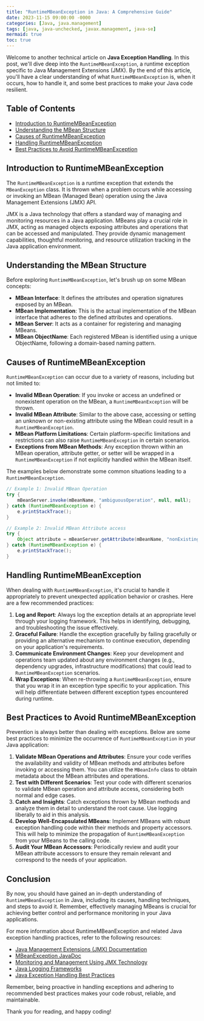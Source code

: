 ```yaml
---
title: "RuntimeMBeanException in Java: A Comprehensive Guide"
date: 2023-11-15 09:00:00 -0000
categories: [Java, java.management]
tags: [java, java-unchecked, javax.management, java-se]
mermaid: true
toc: true
---
```



Welcome to another technical article on **Java Exception Handling**. In this post, we'll dive deep into the `RuntimeMBeanException`, a runtime exception specific to Java Management Extensions (JMX). By the end of this article, you'll have a clear understanding of what `RuntimeMBeanException` is, when it occurs, how to handle it, and some best practices to make your Java code resilient.

## Table of Contents

- [Introduction to RuntimeMBeanException](#introduction-to-runtimembeanexception)
- [Understanding the MBean Structure](#understanding-the-mbean-structure)
- [Causes of RuntimeMBeanException](#causes-of-runtimembeanexception)
- [Handling RuntimeMBeanException](#handling-runtimembeanexception)
- [Best Practices to Avoid RuntimeMBeanException](#best-practices-to-avoid-runtimembeanexception)

## Introduction to RuntimeMBeanException

The `RuntimeMBeanException` is a runtime exception that extends the `MBeanException` class. It is thrown when a problem occurs while accessing or invoking an MBean (Managed Bean) operation using the Java Management Extensions (JMX) API.

JMX is a Java technology that offers a standard way of managing and monitoring resources in a Java application. MBeans play a crucial role in JMX, acting as managed objects exposing attributes and operations that can be accessed and manipulated. They provide dynamic management capabilities, thoughtful monitoring, and resource utilization tracking in the Java application environment.

## Understanding the MBean Structure

Before exploring `RuntimeMBeanException`, let's brush up on some MBean concepts:

- **MBean Interface**: It defines the attributes and operation signatures exposed by an MBean.
- **MBean Implementation**: This is the actual implementation of the MBean interface that adheres to the defined attributes and operations.
- **MBean Server**: It acts as a container for registering and managing MBeans.
- **MBean ObjectName**: Each registered MBean is identified using a unique ObjectName, following a domain-based naming pattern.

## Causes of RuntimeMBeanException

`RuntimeMBeanException` can occur due to a variety of reasons, including but not limited to:

- **Invalid MBean Operation**: If you invoke or access an undefined or nonexistent operation on the MBean, a `RuntimeMBeanException` will be thrown.
- **Invalid MBean Attribute**: Similar to the above case, accessing or setting an unknown or non-existing attribute using the MBean could result in a `RuntimeMBeanException`.
- **MBean Platform Limitations**: Certain platform-specific limitations and restrictions can also raise `RuntimeMBeanException` in certain scenarios.
- **Exceptions from MBean Methods**: Any exception thrown within an MBean operation, attribute getter, or setter will be wrapped in a `RuntimeMBeanException` if not explicitly handled within the MBean itself.

The examples below demonstrate some common situations leading to a `RuntimeMBeanException`.

```java
// Example 1: Invalid MBean Operation
try {
    mBeanServer.invoke(mBeanName, "ambiguousOperation", null, null);
} catch (RuntimeMBeanException e) {
    e.printStackTrace();
}

// Example 2: Invalid MBean Attribute access
try {
    Object attribute = mBeanServer.getAttribute(mBeanName, "nonExistingAttribute");
} catch (RuntimeMBeanException e) {
    e.printStackTrace();
}
```

## Handling RuntimeMBeanException

When dealing with `RuntimeMBeanException`, it's crucial to handle it appropriately to prevent unexpected application behavior or crashes. Here are a few recommended practices:

1. **Log and Report**: Always log the exception details at an appropriate level through your logging framework. This helps in identifying, debugging, and troubleshooting the issue effectively.
2. **Graceful Failure**: Handle the exception gracefully by failing gracefully or providing an alternative mechanism to continue execution, depending on your application's requirements.
3. **Communicate Environment Changes**: Keep your development and operations team updated about any environment changes (e.g., dependency upgrades, infrastructure modifications) that could lead to `RuntimeMBeanException` scenarios.
4. **Wrap Exceptions**: When re-throwing a `RuntimeMBeanException`, ensure that you wrap it in an exception type specific to your application. This will help differentiate between different exception types encountered during runtime.

## Best Practices to Avoid RuntimeMBeanException

Prevention is always better than dealing with exceptions. Below are some best practices to minimize the occurrence of `RuntimeMBeanException` in your Java application:

1. **Validate MBean Operations and Attributes**: Ensure your code verifies the availability and validity of MBean methods and attributes before invoking or accessing them. You can utilize the `MBeanInfo` class to obtain metadata about the MBean attributes and operations.
2. **Test with Different Scenarios**: Test your code with different scenarios to validate MBean operation and attribute access, considering both normal and edge cases.
3. **Catch and Insights**: Catch exceptions thrown by MBean methods and analyze them in detail to understand the root cause. Use logging liberally to aid in this analysis.
4. **Develop Well-Encapsulated MBeans**: Implement MBeans with robust exception handling code within their methods and property accessors. This will help to minimize the propagation of `RuntimeMBeanException` from your MBeans to the calling code.
5. **Audit Your MBean Accessors**: Periodically review and audit your MBean attribute accessors to ensure they remain relevant and correspond to the needs of your application.

## Conclusion

By now, you should have gained an in-depth understanding of `RuntimeMBeanException` in Java, including its causes, handling techniques, and steps to avoid it. Remember, effectively managing MBeans is crucial for achieving better control and performance monitoring in your Java applications.

For more information about RuntimeMBeanException and related Java exception handling practices, refer to the following resources:

- [Java Management Extensions (JMX) Documentation](https://docs.oracle.com/javase/8/docs/technotes/guides/management/intro.html)
- [MBeanException JavaDoc](https://docs.oracle.com/javase/8/docs/api/javax/management/MBeanException.html)
- [Monitoring and Management Using JMX Technology](https://www.oracle.com/technical-resources/articles/java/javamanagement.html)
- [Java Logging Frameworks](https://examples.javacodegeeks.com/core-java/loggers/java-logging-frameworks-example/)
- [Java Exception Handling Best Practices](https://www.oracle.com/technetwork/articles/java/java-best-practices-exception-handling-1847367.html)

Remember, being proactive in handling exceptions and adhering to recommended best practices makes your code robust, reliable, and maintainable.

Thank you for reading, and happy coding!